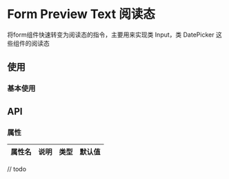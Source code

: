 # Form Preview Text 阅读态

将form组件快速转变为阅读态的指令，主要用来实现类 Input，类 DatePicker 这些组件的阅读态


## 使用

### 基本使用
<demo src="./form-preview-text-demos/basic.vue"></demo>

## API

### 属性

| 属性名 | 说明 |  类型  | 默认值 |
| :----: | :--: | :----: | :----: |

// todo
